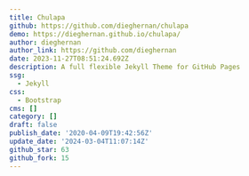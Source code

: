 ```yaml
---
title: Chulapa
github: https://github.com/dieghernan/chulapa
demo: https://dieghernan.github.io/chulapa/
author: dieghernan
author_link: https://github.com/dieghernan
date: 2023-11-27T08:51:24.692Z
description: A full flexible Jekyll Theme for GitHub Pages
ssg:
  - Jekyll
css:
  - Bootstrap
cms: []
category: []
draft: false
publish_date: '2020-04-09T19:42:56Z'
update_date: '2024-03-04T11:07:14Z'
github_star: 63
github_fork: 15
---
```

